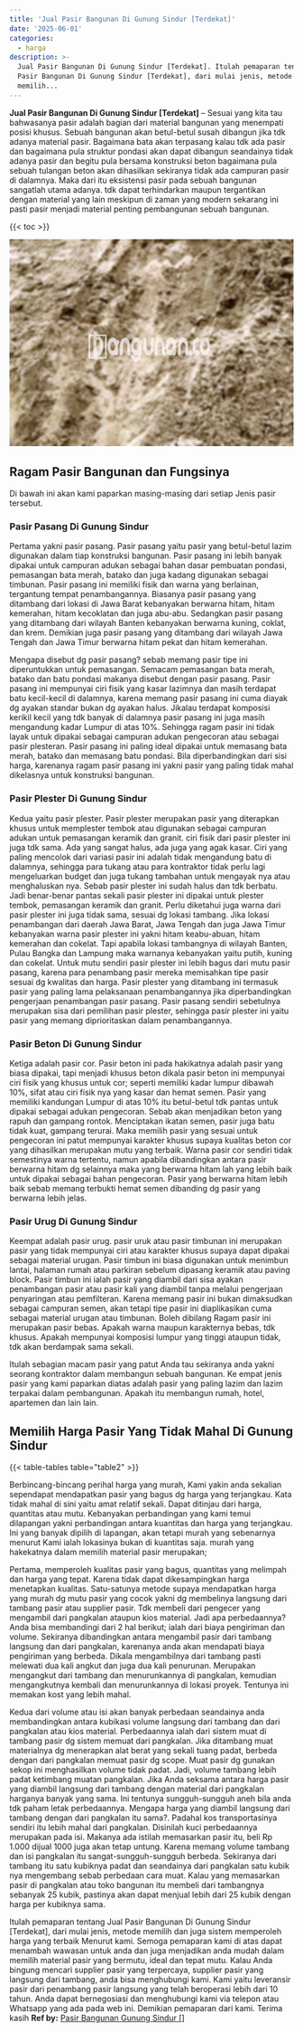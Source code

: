 ```yaml
---
title: 'Jual Pasir Bangunan Di Gunung Sindur [Terdekat]'
date: '2025-06-01'
categories:
  - harga
description: >-
  Jual Pasir Bangunan Di Gunung Sindur [Terdekat]. Itulah pemaparan tentang Jual
  Pasir Bangunan Di Gunung Sindur [Terdekat], dari mulai jenis, metode
  memilih...
---
```


**Jual Pasir Bangunan Di Gunung Sindur \[Terdekat\]** – Sesuai yang kita tau bahwasanya pasir adalah bagian dari material bangunan yang menempati posisi khusus. Sebuah bangunan akan betul-betul susah dibangun jika tdk adanya material pasir. Bagaimana bata akan terpasang kalau tdk ada pasir dan bagaimana pula struktur pondasi akan dapat dibangun seandainya tidak adanya pasir dan begitu pula bersama konstruksi beton bagaimana pula sebuah tulangan beton akan dihasilkan sekiranya tidak ada campuran pasir di dalamnya. Maka dari itu eksistensi pasir pada sebuah bangunan sangatlah utama adanya. tdk dapat terhindarkan maupun tergantikan dengan material yang lain meskipun di zaman yang modern sekarang ini pasti pasir menjadi material penting pembangunan sebuah bangunan.

{{< toc >}}

![Jual Pasir Bangunan Di Gunung Sindur [Terdekat]](/images/jual-pasir-bangunan-35.png)

## Ragam Pasir Bangunan dan Fungsinya

Di bawah ini akan kami paparkan masing-masing dari setiap Jenis pasir tersebut.

### Pasir Pasang Di Gunung Sindur

Pertama yakni pasir pasang. Pasir pasang yaitu pasir yang betul-betul lazim digunakan dalam tiap konstruksi bangunan. Pasir pasang ini lebih banyak dipakai untuk campuran adukan sebagai bahan dasar pembuatan pondasi, pemasangan bata merah, batako dan juga kadang digunakan sebagai timbunan. Pasir pasang ini memiliki fisik dan warna yang berlainan, tergantung tempat penambangannya. Biasanya pasir pasang yang ditambang dari lokasi di Jawa Barat kebanyakan berwarna hitam, hitam kemerahan, hitam kecoklatan dan juga abu-abu. Sedangkan pasir pasang yang ditambang dari wilayah Banten kebanyakan berwarna kuning, coklat, dan krem. Demikian juga pasir pasang yang ditambang dari wilayah Jawa Tengah dan Jawa Timur berwarna hitam pekat dan hitam kemerahan.

Mengapa disebut dg pasir pasang? sebab memang pasir tipe ini diperuntukkan untuk pemasangan. Semacam pemasangan bata merah, batako dan batu pondasi makanya disebut dengan pasir pasang. Pasir pasang ini mempunyai ciri fisik yang kasar lazimnya dan masih terdapat batu kecil-kecil di dalamnya, karena memang pasir pasang ini cuma diayak dg ayakan standar bukan dg ayakan halus. Jikalau terdapat komposisi kerikil kecil yang tdk banyak di dalamnya pasir pasang ini juga masih mengandung kadar Lumpur di atas 10%. Sehingga ragam pasir ini tidak layak untuk dipakai sebagai campuran adukan pengecoran atau sebagai pasir plesteran. Pasir pasang ini paling ideal dipakai untuk memasang bata merah, batako dan memasang batu pondasi. Bila diperbandingkan dari sisi harga, karenanya ragam pasir pasang ini yakni pasir yang paling tidak mahal dikelasnya untuk konstruksi bangunan.

### Pasir Plester Di Gunung Sindur

Kedua yaitu pasir plester. Pasir plester merupakan pasir yang diterapkan khusus untuk memplester tembok atau digunakan sebagai campuran adukan untuk pemasangan keramik dan granit. ciri fisik dari pasir plester ini juga tdk sama. Ada yang sangat halus, ada juga yang agak kasar. Ciri yang paling mencolok dari variasi pasir ini adalah tidak mengandung batu di dalamnya, sehingga para tukang atau para kontraktor tidak perlu lagi mengeluarkan budget dan juga tukang tambahan untuk mengayak nya atau menghaluskan nya. Sebab pasir plester ini sudah halus dan tdk berbatu. Jadi benar-benar pantas sekali pasir plester ini dipakai untuk plester tembok, pemasangan keramik dan granit. Perlu diketahui juga warna dari pasir plester ini juga tidak sama, sesuai dg lokasi tambang. Jika lokasi penambangan dari daerah Jawa Barat, Jawa Tengah dan juga Jawa Timur kebanyakan warna pasir plester ini yakni hitam keabu-abuan, hitam kemerahan dan cokelat. Tapi apabila lokasi tambangnya di wilayah Banten, Pulau Bangka dan Lampung maka warnanya kebanyakan yaitu putih, kuning dan cokelat. Untuk mutu sendiri pasir plester ini lebih bagus dari mutu pasir pasang, karena para penambang pasir mereka memisahkan tipe pasir sesuai dg kwalitas dan harga. Pasir plester yang ditambang ini termasuk pasir yang paling lama pelaksanaan penambangannya jika diperbandingkan pengerjaan penambangan pasir pasang. Pasir pasang sendiri sebetulnya merupakan sisa dari pemilihan pasir plester, sehingga pasir plester ini yaitu pasir yang memang diprioritaskan dalam penambangannya.

### Pasir Beton Di Gunung Sindur

Ketiga adalah pasir cor. Pasir beton ini pada hakikatnya adalah pasir yang biasa dipakai, tapi menjadi khusus beton dikala pasir beton ini mempunyai ciri fisik yang khusus untuk cor; seperti memiliki kadar lumpur dibawah 10%, sifat atau ciri fisik nya yang kasar dan hemat semen. Pasir yang memiliki kandungan Lumpur di atas 10% itu betul-betul tdk pantas untuk dipakai sebagai adukan pengecoran. Sebab akan menjadikan beton yang rapuh dan gampang rontok. Menciptakan ikatan semen, pasir juga batu tidak kuat, gampang terurai. Maka memilih pasir yang sesuai untuk pengecoran ini patut mempunyai karakter khusus supaya kualitas beton cor yang dihasilkan merupakan mutu yang terbaik. Warna pasir cor sendiri tidak semestinya warna tertentu, namun apabila dibandingkan antara pasir berwarna hitam dg selainnya maka yang berwarna hitam lah yang lebih baik untuk dipakai sebagai bahan pengecoran. Pasir yang berwarna hitam lebih baik sebab memang terbukti hemat semen dibanding dg pasir yang berwarna lebih jelas.

### Pasir Urug Di Gunung Sindur

Keempat adalah pasir urug. pasir uruk atau pasir timbunan ini merupakan pasir yang tidak mempunyai ciri atau karakter khusus supaya dapat dipakai sebagai material urugan. Pasir timbun ini biasa digunakan untuk menimbun lantai, halaman rumah atau parkiran sebelum dipasang keramik atau paving block. Pasir timbun ini ialah pasir yang diambil dari sisa ayakan penambangan pasir atau pasir kali yang diambil tanpa melalui pengerjaan penyaringan atau pemfilteran. Karena memang pasir ini bukan dimaksudkan sebagai campuran semen, akan tetapi tipe pasir ini diaplikasikan cuma sebagai material urugan atau timbunan. Boleh dibilang Ragam pasir ini merupakan pasir bebas. Apakah warna maupun karakternya bebas, tdk khusus. Apakah mempunyai komposisi lumpur yang tinggi ataupun tidak, tdk akan berdampak sama sekali.

Itulah sebagian macam pasir yang patut Anda tau sekiranya anda yakni seorang kontraktor dalam membangun sebuah bangunan. Ke empat jenis pasir yang kami paparkan diatas adalah pasir yang paling lazim dan lazim terpakai dalam pembangunan. Apakah itu membangun rumah, hotel, apartemen dan lain lain.

## Memilih Harga Pasir Yang Tidak Mahal Di Gunung Sindur

{{< table-tables table="table2" >}}

Berbincang-bincang perihal harga yang murah, Kami yakin anda sekalian sependapat mendapatkan pasir yang bagus dg harga yang terjangkau. Kata tidak mahal di sini yaitu amat relatif sekali. Dapat ditinjau dari harga, quantitas atau mutu. Kebanyakan perbandingan yang kami temui dilapangan yakni perbandingan antara kuantitas dan harga yang terjangkau. Ini yang banyak dipilih di lapangan, akan tetapi murah yang sebenarnya menurut Kami ialah lokasinya bukan di kuantitas saja. murah yang hakekatnya dalam memilih material pasir merupakan;

Pertama, memperoleh kualitas pasir yang bagus, quantitas yang melimpah dan harga yang tepat. Karena tidak dapat dikesampingkan harga menetapkan kualitas. Satu-satunya metode supaya mendapatkan harga yang murah dg mutu pasir yang cocok yakni dg membelinya langsung dari tambang pasir atau supplier pasir. Tdk membeli dari pengecer yang mengambil dari pangkalan ataupun kios material. Jadi apa perbedaannya? Anda bisa membandingi dari 2 hal berikut; ialah dari biaya pengiriman dan volume. Sekiranya dibandingkan antara mengambil pasir dari tambang langsung dan dari pangkalan, karenanya anda akan mendapati biaya pengiriman yang berbeda. Dikala mengambilnya dari tambang pasti melewati dua kali angkut dan juga dua kali penurunan. Merupakan mengangkut dari tambang dan menurunkannya di pangkalan, kemudian mengangkutnya kembali dan menurunkannya di lokasi proyek. Tentunya ini memakan kost yang lebih mahal.

Kedua dari volume atau isi akan banyak perbedaan seandainya anda membandingkan antara kubikasi volume langsung dari tambang dan dari pangkalan atau kios material. Perbedaannya ialah dari sistem muat di tambang pasir dg sistem memuat dari pangkalan. Jika ditambang muat materialnya dg menerapkan alat berat yang sekali tuang padat, berbeda dengan dari pangkalan memuat pasir dg scope. Muat pasir dg gunakan sekop ini menghasilkan volume tidak padat. Jadi, volume tambang lebih padat ketimbang muatan pangkalan. Jika Anda seksama antara harga pasir yang diambil langsung dari tambang dengan material dari pangkalan harganya banyak yang sama. Ini tentunya sungguh-sungguh aneh bila anda tdk paham letak perbedaannya. Mengapa harga yang diambil langsung dari tambang dengan dari pangkalan itu sama?. Padahal kos transportasinya sendiri itu lebih mahal dari pangkalan. Disinilah kuci perbedaannya merupakan pada isi. Makanya ada istilah memasarkan pasir itu, beli Rp 1.000 dijual 1000 juga akan tetap untung. Karena memang volume tambang dan isi pangkalan itu sangat-sungguh-sungguh berbeda. Sekiranya dari tambang itu satu kubiknya padat dan seandainya dari pangkalan satu kubik nya mengembang sebab perbedaan cara muat. Kalau yang memasarkan pasir di pangkalan atau toko bangunan itu membeli dari tambangnya sebanyak 25 kubik, pastinya akan dapat menjual lebih dari 25 kubik dengan harga per kubiknya sama.

Itulah pemaparan tentang Jual Pasir Bangunan Di Gunung Sindur \[Terdekat\], dari mulai jenis, metode memilih dan juga sistem memperoleh harga yang terbaik Menurut kami. Semoga pemaparan kami di atas dapat menambah wawasan untuk anda dan juga menjadikan anda mudah dalam memilih material pasir yang bermutu, ideal dan tepat mutu. Kalau Anda bingung mencari supplier pasir yang terpercaya, supplier pasir yang langsung dari tambang, anda bisa menghubungi kami. Kami yaitu leveransir pasir dari penambang pasir langsung yang telah beroperasi lebih dari 10 tahun. Anda dapat bernegosiasi dan menghubungi kami via telepon atau Whatsapp yang ada pada web ini. Demikian pemaparan dari kami. Terima kasih
**Ref by:** [Pasir Bangunan Gunung Sindur []](https://id.wikipedia.org/wiki/Pasir)
